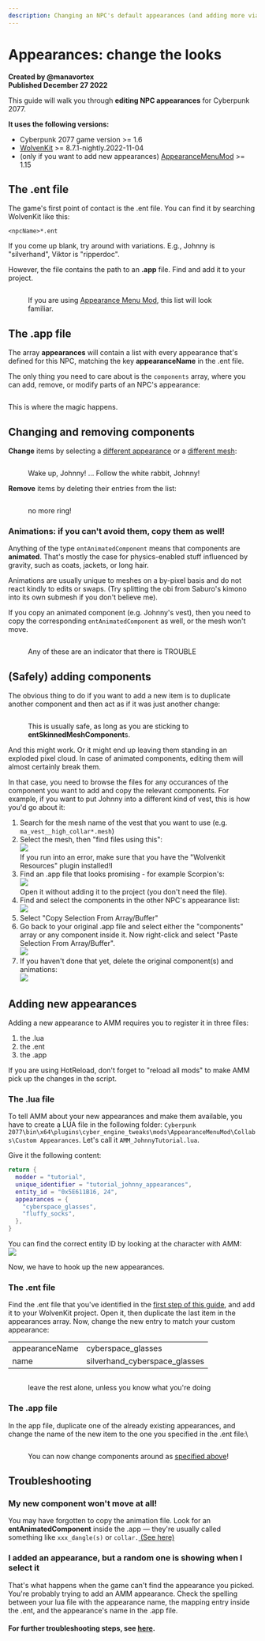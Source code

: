```yaml
---
description: Changing an NPC's default appearances (and adding more via AMM)
---
```


# Appearances: change the looks

<!-- {% hint style="info" %}
If you want to create a custom NPC from scratch, look [here](../community-guides/external-npvs-v-as-npc-custom-npcs.md).
{% endhint %} -->

**Created by @manavortex**\
**Published December 27 2022**

This guide will walk you through **editing NPC appearances** for Cyberpunk 2077.

**It uses the following versions:**

* Cyberpunk 2077 game version >= 1.6
* [WolvenKit](https://github.com/WolvenKit/WolvenKit-nightly-releases/releases) >= 8.7.1-nightly.2022-11-04
* (only if you want to add new appearances) [AppearanceMenuMod](https://www.nexusmods.com/cyberpunk2077/mods/790) >= 1.15

<!-- {% hint style="info" %}
Assumed skill level: You're able to read.
{% endhint %} -->

## The .ent file

The game's first point of contact is the .ent file. You can find it by searching WolvenKit like this:

```
<npcName>*.ent
```

If you come up blank, try around with variations. E.g., Johnny is "silverhand", Viktor is "ripperdoc".&#x20;

<!-- {% hint style="success" %}
You don't need to add the **.ent** file to your project, unless you want to [add more appearances](appearances-change-the-looks.md#adding-new-appearances).
{% endhint %} -->

&#x20;However, the file contains the path to an **.app** file. Find and add it to your project.

<figure><img src="../../.gitbook/assets/app_modification_guide_ent_file.png" alt=""><figcaption><p>If you are using <a href="https://www.nexusmods.com/cyberpunk2077/mods/790">Appearance Menu Mod</a>, this list will look familiar.</p></figcaption></figure>

<!-- {% hint style="info" %}
Major NPCs have their own .app files: \
`base\characters\appearances\main_npc\`.&#x20;

Others are not so lucky - e.g., Mamá Welles is lobbed in with the other valentino goons: \
`base\characters\appearances\gang\gang__valentinos_wa.app`
{% endhint %} -->

## The .app file

The array **appearances** will contain a list with every appearance that's defined for this NPC, matching the key **appearanceName** in the .ent file.&#x20;

<!-- {% hint style="info" %}
Not all of these have been "published" (as in "hooked up to .ent files"). For an example of this, check `base\characters\appearances\citizen\citizen__children_mc.app`
{% endhint %} -->

The only thing you need to care about is the `components` array, where you can add, remove, or modify parts of an NPC's appearance:

<figure><img src="../../.gitbook/assets/app_modification_guide_app_file.png" alt=""><figcaption></figcaption></figure>

<!-- {% hint style="info" %}
The names of components need to (read: "should") be unique so you can [manipulate them outside of the .app file](../items-equipment/influencing-other-items.md#summary).

CDPR's style of unique naming allows us to find components and their usage across the game files, which will come on handy when we're trying to add items.
{% endhint %} -->

This is where the magic happens.

## Changing and removing components

**Change** items by selecting a [different appearance](../items-equipment/editing-existing-items/changing-materials-colors-and-textures.md) or a [different mesh](../items-equipment/editing-existing-items/replace-a-player-item-with-an-npc-item.md):

<figure><img src="../../.gitbook/assets/app_modification_guide_change_mesh.png" alt=""><figcaption><p>Wake up, Johnny! … Follow the white rabbit, Johnny!</p></figcaption></figure>

**Remove** items by deleting their entries from the list:

<figure><img src="../../.gitbook/assets/app_modification_guide_delete_ring.png" alt=""><figcaption><p>no more ring!</p></figcaption></figure>

### Animations: if you can't avoid them, copy them as well!

Anything of the type `entAnimatedComponent` means that components are **animated**. That's mostly the case for physics-enabled stuff influenced by gravity, such as coats, jackets, or long hair.&#x20;

<!-- {% hint style="info" %}
Physics gave us the atomic bomb. _(It also gave us computers, but this is besides the point right now.)_
{% endhint %} -->

Animations are usually unique to meshes on a by-pixel basis and do not react kindly to edits or swaps. (Try splitting the obi from Saburo's kimono into its own submesh if you don't believe me).&#x20;

If you copy an animated component (e.g. Johnny's vest), then you need to copy the corresponding `entAnimatedComponent` as well, or the mesh won't move.

<figure><img src="../../.gitbook/assets/app_modification_guide_physics.png" alt=""><figcaption><p>Any of these are an indicator that there is TROUBLE</p></figcaption></figure>

<!-- {% hint style="info" %}
If you delete a physics-enabled component, you can safely delete the corresponding AnimatedComponent.&#x20;
{% endhint %} -->

## (Safely) adding components

<!-- {% hint style="info" %}
If you want to exchange an NPC's hair, check [here](npv-v-as-custom-npc/npv-creating-a-custom-npc.md#hair).
{% endhint %} -->

The obvious thing to do if you want to add a new item is to duplicate another component and then act as if it was just another change:

<figure><img src="../../.gitbook/assets/app_modification_guide_add_component.png" alt=""><figcaption><p>This is usually safe, as long as you are sticking to <strong>entSkinnedMeshComponent</strong>s.</p></figcaption></figure>

And this might work. Or it might end up leaving them standing in an exploded pixel cloud. In case of animated components, editing them will almost certainly break them.

<!-- {% hint style="danger" %}
Anything of the type `entGarmentSkinnedMeshComponent` will not take kindly to manipulation.
{% endhint %} -->

In that case, you need to browse the files for any occurances of the component you want to add and copy the relevant components. For example, if you want to put Johnny into a different kind of vest, this is how you'd go about it:&#x20;

1. Search for the mesh name of the vest that you want to use (e.g. `ma_vest__high_collar*.mesh`)
2. Select the mesh, then "find files using this": \
   &#x20;![](../../.gitbook/assets/app\_modification\_find\_mesh.png)\
   If you run into an error, make sure that you have the "Wolvenkit Resources" plugin installed!I
3. Find an .app file that looks promising - for example Scorpion's: \
   ![](../../.gitbook/assets/app\_modification\_find\_component.png)\
   Open it without adding it to the project (you don't need the file).&#x20;
4. Find and select the components in the other NPC's appearance list:\
   ![](../../.gitbook/assets/app\_modification\_copy\_component.png)
5. Select "Copy Selection From Array/Buffer"
6. Go back to your original .app file and select either the "components" array or any component inside it. Now right-click and select "Paste Selection From Array/Buffer".\
   &#x20;![](../../.gitbook/assets/paste\_selection\_to\_buffer.png)
7. If you haven't done that yet, delete the original component(s) and animations:\
   ![](../../.gitbook/assets/app\_modification\_delete\_original\_component.png)

<!-- {% hint style="success" %}
Save the .app file, pack your mod, and go testing!
{% endhint %} -->

## Adding new appearances

<!-- {% hint style="warning" %}
This part of the guide requires [Appearance Menu Mod](https://www.nexusmods.com/cyberpunk2077/mods/790)
{% endhint %} -->

Adding a new appearance to AMM requires you to register it in three files:&#x20;

1. the .lua
2. the .ent
3. the .app

If you are using HotReload, don't forget to "reload all mods" to make AMM pick up the changes in the script.

### The .lua file

To tell AMM about your new appearances and make them available, you have to create a LUA file in the following folder: `Cyberpunk 2077\bin\x64\plugins\cyber_engine_tweaks\mods\AppearanceMenuMod\Collabs\Custom Appearances`. Let's call it `AMM_JohnnyTutorial.lua`.

Give it the following content:&#x20;

```lua
return {
  modder = "tutorial",
  unique_identifier = "tutorial_johnny_appearances",
  entity_id = "0x5E611B16, 24",
  appearances = {
    "cyberspace_glasses",
    "fluffy_socks",
  },
}
```

<!-- {% hint style="danger" %}
The entity\_id is unique for each NPC and tells AMM which file to load.
{% endhint %} -->

You can find the correct entity ID by looking at the character with AMM: \
![](../../.gitbook/assets/app\_modification\_ent\_id.png)

<!-- {% hint style="info" %}
If the NPC doesn't yet exist, you can create a custom entity. For an example file, check one of [these](https://www.nexusmods.com/cyberpunk2077/mods/6111/?tab=posts\&BH=0) [mods](https://www.nexusmods.com/cyberpunk2077/mods/6680)_._&#x20;
{% endhint %} -->

Now, we have to hook up the new appearances.

### The .ent file

Find the .ent file that you've identified in the [first step of this guide](appearances-change-the-looks.md#the-.ent-file), and add it to your WolvenKit project. Open it, then duplicate the last item in the appearances array. Now, change the new entry to match your custom appearance:

|                |                                 |
| -------------- | ------------------------------- |
| appearanceName | cyberspace\_glasses             |
| name           | silverhand\_cyberspace\_glasses |

<figure><img src="../../.gitbook/assets/app_modification_add_appearance_ent (2).png" alt=""><figcaption><p>leave the rest alone, unless you know what you're doing</p></figcaption></figure>

### The .app file

In the app file, duplicate one of the already existing appearances, and change the name of the new item to the one you specified in the .ent file:\


<figure><img src="../../.gitbook/assets/app_modification_add_appearance_app.png" alt=""><figcaption><p>You can now change components around as <a href="appearances-change-the-looks.md#changing-and-removing-components">specified above</a>!</p></figcaption></figure>

<!-- {% hint style="success" %}
Congratulations — that's it! Install your mod and go testing!
{% endhint %} -->

## Troubleshooting

### My new component won't move at all!

You may have forgotten to copy the animation file. Look for an **entAnimatedComponent** inside the .app — they're usually called something like `xxx_dangle(s)` or `collar.`[ (See here)](appearances-change-the-looks.md#animations-if-you-cant-avoid-them-copy-them-as-well)

### I added an appearance, but a random one is showing when I select it

That's what happens when the game can't find the appearance you picked. You're probably trying to add an AMM appearance. Check the spelling between your lua file with the appearance name, the mapping entry inside the .ent, and the appearance's name in the .app file.



#### For further troubleshooting steps, see [here](../../modding-know-how/3d-modelling/troubleshooting-your-mesh-edits.md).
